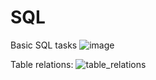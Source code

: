 # SQL
Basic SQL tasks
![image](https://github.com/xaoccc/SQL/assets/114498517/beb5c317-d8ab-4b86-876e-0237b6c04109)


Table relations:
![table_relations](https://github.com/xaoccc/SQL/assets/114498517/5dbaa5c0-e8ab-4055-8d93-bc7c26a28a99)
